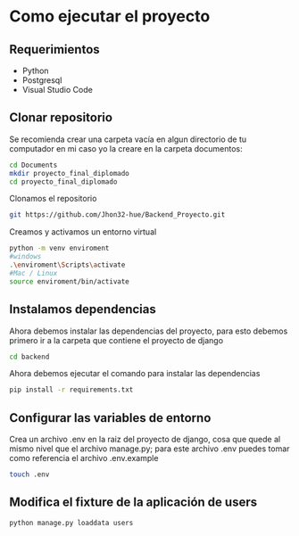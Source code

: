 # Como ejecutar el proyecto

## Requerimientos

- Python
- Postgresql
- Visual Studio Code

## Clonar repositorio

Se recomienda crear una carpeta vacía en algun directorio de tu computador en mi caso yo la creare en la carpeta documentos:


```bash
cd Documents
mkdir proyecto_final_diplomado
cd proyecto_final_diplomado
```

Clonamos el repositorio
```bash
git https://github.com/Jhon32-hue/Backend_Proyecto.git
```

Creamos y activamos un entorno virtual
```bash
python -m venv enviroment
#windows
.\enviroment\Scripts\activate
#Mac / Linux
source enviroment/bin/activate
```

## Instalamos dependencias
Ahora debemos instalar las dependencias del proyecto, para esto debemos primero ir a la carpeta que contiene el proyecto de django

```bash
cd backend
```

Ahora debemos ejecutar el comando para instalar las dependencias

```bash
pip install -r requirements.txt
```

## Configurar las variables de entorno
Crea un archivo .env en la raiz del proyecto de django, cosa que quede al mismo nivel que el archivo manage.py; para este archivo .env puedes tomar como referencia el archivo .env.example

```bash
touch .env
```


## Modifica el fixture de la aplicación de users
```bash
python manage.py loaddata users 
```